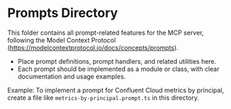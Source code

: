 # Prompts Directory

This folder contains all prompt-related features for the MCP server, following the Model Context Protocol (https://modelcontextprotocol.io/docs/concepts/prompts).

- Place prompt definitions, prompt handlers, and related utilities here.
- Each prompt should be implemented as a module or class, with clear documentation and usage examples.

Example: To implement a prompt for Confluent Cloud metrics by principal, create a file like `metrics-by-principal.prompt.ts` in this directory.
